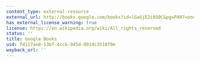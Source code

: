 ```yaml
---
content_type: external-resource
external_url: http://books.google.com/books?id=lGaGjE2i0S0C&pg=PA97=onepage
has_external_license_warning: true
license: https://en.wikipedia.org/wiki/All_rights_reserved
status: ''
title: Google Books
uid: fd117ae8-13bf-4cc6-945d-091dc3518f0e
wayback_url: ''
---
```

